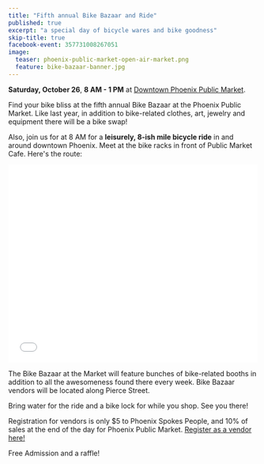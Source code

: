 ```yaml
---
title: "Fifth annual Bike Bazaar and Ride"
published: true
excerpt: "a special day of bicycle wares and bike goodness"
skip-title: true
facebook-event: 357731008267051
image:
  teaser: phoenix-public-market-open-air-market.png
  feature: bike-bazaar-banner.jpg
---
```


**Saturday, October 26**, **8 AM - 1 PM** at [Downtown Phoenix Public Market](http://phxpublicmarket.com/openair/).

Find your bike bliss at the fifth annual Bike Bazaar at the Phoenix Public Market. Like last year, in addition to bike-related clothes, art, jewelry and equipment there will be a bike swap!

Also, join us for at 8 AM for a **leisurely, 8-ish mile bicycle ride** in and around downtown Phoenix. Meet at the bike racks in front of Public Market Cafe. Here's the route:

<iframe id="mapmyfitness_route" src="//snippets.mapmycdn.com/routes/view/embedded/2624763766?width=600&height=400&&line_color=E6d90d0d&rgbhex=0d0dd9&distance_markers=0&unit_type=imperial&map_mode=ROADMAP&last_updated=2019-10-08T06:21:06-07:00" height="400px" width="100%" frameborder="0"></iframe>

The Bike Bazaar at the Market will feature bunches of bike-related booths in addition to all the awesomeness found there every week. Bike Bazaar vendors will be located along Pierce Street.

Bring water for the ride and a bike lock for while you shop. See you there!

Registration for vendors is only $5 to Phoenix Spokes People, and 10% of sales at the end of the day for Phoenix Public Market. [Register as a vendor here!](http://psp.bike/bazaarvendor)

Free Admission and a raffle!

